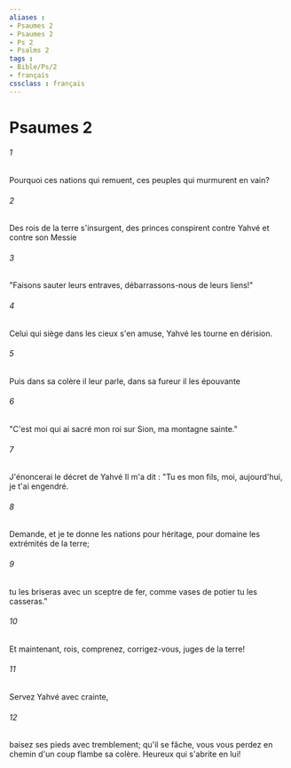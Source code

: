 ```yaml
---
aliases : 
- Psaumes 2
- Psaumes 2
- Ps 2
- Psalms 2
tags : 
- Bible/Ps/2
- français
cssclass : français
---
```


# Psaumes 2

###### 1
Pourquoi ces nations qui remuent, ces peuples qui murmurent en vain?
###### 2
Des rois de la terre s'insurgent, des princes conspirent contre Yahvé et contre son Messie
###### 3
"Faisons sauter leurs entraves, débarrassons-nous de leurs liens!"
###### 4
Celui qui siège dans les cieux s'en amuse, Yahvé les tourne en dérision.
###### 5
Puis dans sa colère il leur parle, dans sa fureur il les épouvante
###### 6
"C'est moi qui ai sacré mon roi sur Sion, ma montagne sainte."
###### 7
J'énoncerai le décret de Yahvé Il m'a dit : "Tu es mon fils, moi, aujourd'hui, je t'ai engendré.
###### 8
Demande, et je te donne les nations pour héritage, pour domaine les extrémités de la terre;
###### 9
tu les briseras avec un sceptre de fer, comme vases de potier tu les casseras."
###### 10
Et maintenant, rois, comprenez, corrigez-vous, juges de la terre!
###### 11
Servez Yahvé avec crainte,
###### 12
baisez ses pieds avec tremblement; qu'il se fâche, vous vous perdez en chemin d'un coup flambe sa colère. Heureux qui s'abrite en lui!
